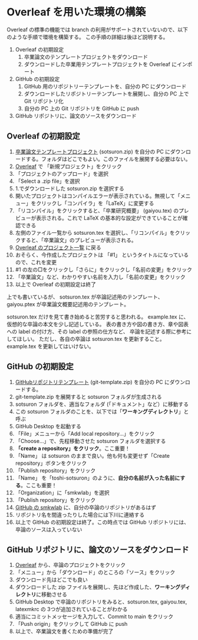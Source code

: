 # Overleaf を用いた環境の構築

Overleaf の標準の機能では branch の利用がサポートされていないので、以下のような手順で環境を構築する。
この手順の詳細は後ほど説明する。

1. Overleaf の初期設定
   1. 卒業論文のテンプレートプロジェクトをダウンロード
   1. ダウンロードした卒業用テンプレートプロジェクトを Overleaf にインポート
1. GitHub の初期設定
   1. GitHub 用のリポジトリーテンプレートを、自分の PC にダウンロード
   1. ダウンロードしたリポジトリーテンプレートを展開し、自分の PC 上で Git リポジトリ化
   1. 自分の PC 上の Git リポジトリを GitHub に push
1. GitHub リポジトリに、論文のソースをダウンロード

## Overleaf の初期設定

1. [卒業論文テンプレートプロジェクト](https://github.com/smkwlab/sotsuron-template/raw/master/sotsuron.zip) 
(sotsuron.zip) を自分の PC にダウンロードする。フォルダはどこでもよい。このファイルを展開する必要はない。
1. [Overleaf](https://ja.overleaf.com/project) で 「新規プロジェクト」をクリック
1. 「プロジェクトのアップロード」を選択
1. 「Select a .zip file」を選択
1. 1.でダウンロードした sotsuron.zip を選択する
1. 開いたプロジェクトはコンパイルエラーが表示されている。無視して「メニュー」をクリックし「コンパイラ」を「LaTeX」に変更する
1. 「リコンパイル」をクリックすると、「卒業研究概要」 (gaiyou.tex) のプレビューが表示される。これで LaTeX の基本的な設定ができていることが確認できる
1. 左側のファイル一覧から sotsuron.tex を選択し、「リコンパイル」をクリックすると、「卒業論文」のプレビューが表示される。
1. [Overleaf のプロジェクト一覧](https://ja.overleaf.com/project) に戻る
1. おそらく、今作成したプロジェクトは 「#1」 というタイトルになっているので、これを変更
  1. #1 の左の□をクリックし「さらに」をクリックし「名前の変更」をクリック
  1. 「卒業論文」など、わかりやすい名前を入力し「名前の変更」をクリック
1. 以上で Overleaf の初期設定は終了

上でも書いているが、
sotsuron.tex が卒論記述用のテンプレート、
gaiyou.ptex が卒業論文概要記述用のテンプレート。

sotsuron.tex だけを見て書き始めると苦労すると思われる。
example.tex に、仮想的な卒論の本文を少し記述している。
表の書き方や図の書き方、章や図表への label の付け方、その label の参照の仕方など、
卒論を記述する際に参考にしてほしい。
ただし、各自の卒論は sotsuron.tex を更新すること。
example.tex を更新してはいけない。

## GitHub の初期設定
1. [GitHubリポジトリテンプレート](https://github.com/smkwlab/sotsuron-template/raw/master/git-template.zip) 
(git-template.zip) を自分の PC にダウンロードする。
1. git-template.zip を展開すると sotsuron フォルダが生成される
1. sotsuron フォルダを、適当なフォルダ (「ドキュメント」など）に移動する
  1. この sotsuron フォルダのことを、以下では「**ワーキングディレクトリ**」と呼ぶ
1. GitHub Desktop を起動する
1. 「File」メニューから「Add local repository...」をクリック
1. 「Choose...」で、先程移動させた sotsuron フォルダを選択する
1. **「create a repository」をクリック**。ここ重要！
1. 「Name」 は sotsuron のままで良い。他も何も変更せず「Create repository」ボタンをクリック
1. 「Publish repository」をクリック
1. 「Name」 を「toshi-sotsuron」のように、**自分の名前が入った名前にする**。ここも重要！
1. 「Organization」に「smkwlab」を選択
1. 「Publish repository」をクリック
1. [GitHub の smkwlab](https://github.com/smkwlab) に、自分の卒論のリポジトリがあるはず
  1. リポジトリ名を間違ったりした場合には下川に連絡する
1. 以上で GitHub の初期設定は終了。この時点では GitHub リポジトリには、卒論のソースは入っていない


## GitHub リポジトリに、論文のソースをダウンロード
1. [Overleaf](https://ja.overleaf.com/project) から、卒論のプロジェクトをクリック
1. 「メニュー」から「ダウンロード」のところの「ソース」をクリック
1. ダウンロード先はどこでも良い
1. ダウンロードした zip ファイルを展開し、先ほど作成した、**ワーキングディレクトリ**に移動させる
1. GitHub Desktop で卒論のリポジトリをみると、sotsuron.tex, gaiyou.tex, latexmkrc の 3つが追加されていることがわかる
1. 適当にコミットメッセージを入力して、Commit to main をクリック
1. 「Push origin」をクリックして GitHub に push
1. 以上で、卒業論文を書くための準備が完了

